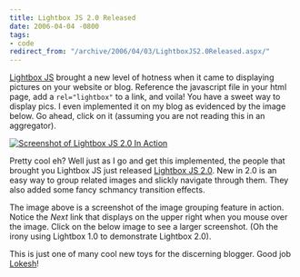 ```yaml
---
title: Lightbox JS 2.0 Released
date: 2006-04-04 -0800
tags:
- code
redirect_from: "/archive/2006/04/03/LightboxJS2.0Released.aspx/"
---
```


[Lightbox
JS](http://www.huddletogether.com/projects/lightbox/ "The original Lightbox")
brought a new level of hotness when it came to displaying pictures on
your website or blog. Reference the javascript file in your html page,
add a `rel="lightbox"` to a link, and voila! You have a sweet way to
display pics. I even implemented it on my blog as evidenced by the image
below. Go ahead, click on it (assuming you are not reading this in an
aggregator).

[![Screenshot of Lightbox JS 2.0 In
Action](https://haacked.com/images/Lightbox2.0Demo_thumb.jpg)](https://haacked.com/images/LightboxJS2.0Demo.jpg "Lightbox JS")

Pretty cool eh? Well just as I go and get this implemented, the people
that brought you Lightbox JS just released [Lightbox JS
2.0](http://www.huddletogether.com/projects/lightbox2/ "Lightbox the next generation").
New in 2.0 is an easy way to group related images and slickly navigate
through them. They also added some fancy schmancy transition effects.

The image above is a screenshot of the image grouping feature in action.
Notice the *Next* link that displays on the upper right when you mouse
over the image. Click on the below image to see a larger screenshot. (Oh
the irony using Lightbox 1.0 to demonstrate Lightbox 2.0).

This is just one of many cool new toys for the discerning blogger. Good
job [Lokesh](http://huddletogether.com/ "Lokesh's Blog")!

